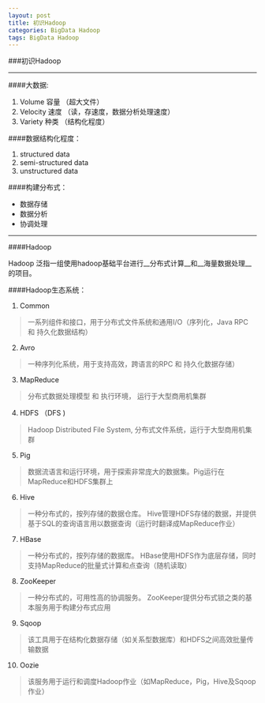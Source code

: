 ```yaml
---
layout: post
title: 初识Hadoop
categories: BigData Hadoop
tags: BigData Hadoop
---
```



###初识Hadoop

---

####大数据:
1. Volume    容量    （超大文件）
2. Velocity    速度    （读，存速度，数据分析处理速度）
3. Variety     种类    （结构化程度）

####数据结构化程度：
1. structured data
2. semi-structured data
3. unstructured data

####构建分布式： 

- 数据存储
- 数据分析
- 协调处理

---

####Hadoop

Hadoop 泛指一组使用hadoop基础平台进行__分布式计算__和__海量数据处理__的项目。

####Hadoop生态系统：

1. Common
>一系列组件和接口，用于分布式文件系统和通用I/O（序列化，Java RPC 和 持久化数据结构）
2. Avro
>一种序列化系统，用于支持高效，跨语言的RPC 和 持久化数据存储）
3. MapReduce
>分布式数据处理模型 和 执行环境， 运行于大型商用机集群
4. HDFS （DFS )
>Hadoop Distributed File System, 分布式文件系统，运行于大型商用机集群
5. Pig 
>数据流语言和运行环境，用于探索非常庞大的数据集。Pig运行在MapReduce和HDFS集群上
6. Hive
>一种分布式的，按列存储的数据仓库。
>Hive管理HDFS存储的数据，并提供基于SQL的查询语言用以数据查询（运行时翻译成MapReduce作业）
7. HBase
>一种分布式的，按列存储的数据库。
>HBase使用HDFS作为底层存储，同时支持MapReduce的批量式计算和点查询（随机读取）
8. ZooKeeper
> 一种分布式的，可用性高的协调服务。
> ZooKeeper提供分布式锁之类的基本服务用于构建分布式应用
9. Sqoop
> 该工具用于在结构化数据存储（如关系型数据库）和HDFS之间高效批量传输数据
10. Oozie
> 该服务用于运行和调度Hadoop作业（如MapReduce，Pig，Hive及Sqoop作业）
